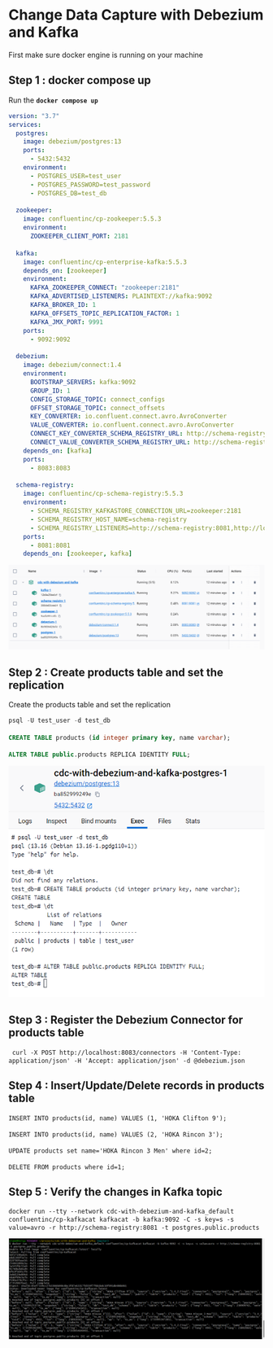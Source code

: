 # Change Data Capture with Debezium and Kafka

First make sure docker engine is running on your machine

## Step 1 : docker compose up
Run the **`docker compose up`**

```yml
version: "3.7"
services:
  postgres:
    image: debezium/postgres:13
    ports:
      - 5432:5432
    environment:
      - POSTGRES_USER=test_user
      - POSTGRES_PASSWORD=test_password
      - POSTGRES_DB=test_db

  zookeeper:
    image: confluentinc/cp-zookeeper:5.5.3
    environment:
      ZOOKEEPER_CLIENT_PORT: 2181

  kafka:
    image: confluentinc/cp-enterprise-kafka:5.5.3
    depends_on: [zookeeper]
    environment:
      KAFKA_ZOOKEEPER_CONNECT: "zookeeper:2181"
      KAFKA_ADVERTISED_LISTENERS: PLAINTEXT://kafka:9092
      KAFKA_BROKER_ID: 1
      KAFKA_OFFSETS_TOPIC_REPLICATION_FACTOR: 1
      KAFKA_JMX_PORT: 9991
    ports:
      - 9092:9092

  debezium:
    image: debezium/connect:1.4
    environment:
      BOOTSTRAP_SERVERS: kafka:9092
      GROUP_ID: 1
      CONFIG_STORAGE_TOPIC: connect_configs
      OFFSET_STORAGE_TOPIC: connect_offsets
      KEY_CONVERTER: io.confluent.connect.avro.AvroConverter
      VALUE_CONVERTER: io.confluent.connect.avro.AvroConverter
      CONNECT_KEY_CONVERTER_SCHEMA_REGISTRY_URL: http://schema-registry:8081
      CONNECT_VALUE_CONVERTER_SCHEMA_REGISTRY_URL: http://schema-registry:8081
    depends_on: [kafka]
    ports:
      - 8083:8083

  schema-registry:
    image: confluentinc/cp-schema-registry:5.5.3
    environment:
      - SCHEMA_REGISTRY_KAFKASTORE_CONNECTION_URL=zookeeper:2181
      - SCHEMA_REGISTRY_HOST_NAME=schema-registry
      - SCHEMA_REGISTRY_LISTENERS=http://schema-registry:8081,http://localhost:8081
    ports:
      - 8081:8081
    depends_on: [zookeeper, kafka]

```

!["Docker containers"](images/docker-compose-up.png?raw=true)

## Step 2 : Create products table and set the replication 

Create the products table and set the replication 

```sql
psql -U test_user -d test_db

CREATE TABLE products (id integer primary key, name varchar);

ALTER TABLE public.products REPLICA IDENTITY FULL;
```
!["Docker containers"](images/create-table-and-replication.png?raw=true)


## Step 3 : Register the Debezium Connector for products table
```
 curl -X POST http://localhost:8083/connectors -H 'Content-Type: application/json' -H 'Accept: application/json' -d @debezium.json
```

## Step 4 : Insert/Update/Delete records in products table

```
INSERT INTO products(id, name) VALUES (1, 'HOKA Clifton 9');

INSERT INTO products(id, name) VALUES (2, 'HOKA Rincon 3');

UPDATE products set name='HOKA Rincon 3 Men' where id=2;

DELETE FROM products where id=1;
```

## Step 5 : Verify the changes in Kafka topic

```
docker run --tty --network cdc-with-debezium-and-kafka_default confluentinc/cp-kafkacat kafkacat -b kafka:9092 -C -s key=s -s value=avro -r http://schema-registry:8081 -t postgres.public.products
```

!["Kafka Topic"](images/kafka-topic.png?raw=true)

